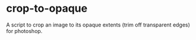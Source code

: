 # crop-to-opaque
A script to crop an image to its opaque extents (trim off transparent edges) for photoshop.
